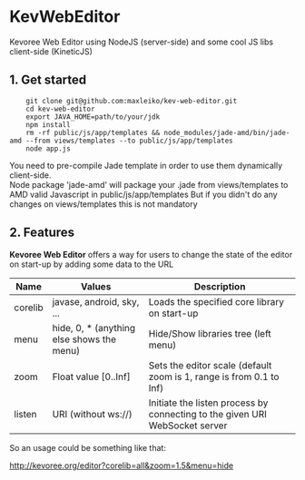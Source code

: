 KevWebEditor
==============

Kevoree Web Editor using NodeJS (server-side) and some cool JS libs client-side (KineticJS)

## 1. Get started
        git clone git@github.com:maxleiko/kev-web-editor.git
        cd kev-web-editor
        export JAVA_HOME=path/to/your/jdk
        npm install
        rm -rf public/js/app/templates && node_modules/jade-amd/bin/jade-amd --from views/templates --to public/js/app/templates
        node app.js

You need to pre-compile Jade template in order to use them dynamically client-side.  
Node package 'jade-amd' will package your .jade from views/templates to AMD valid Javascript in public/js/app/templates
But if you didn't do any changes on views/templates this is not mandatory

## 2. Features
**Kevoree Web Editor** offers a way for users to change the state of the editor on start-up by adding some data to the URL

<table>
  <thead>
    <tr>
      <th>Name</th>
      <th>Values</th>
      <th>Description</th>
    </tr>
  </thead>
  <tr>
    <td>corelib</td>
    <td>javase, android, sky, ...</td>
    <td>Loads the specified core library on start-up</td>
  </tr>
  <tr>
    <td>menu</td>
    <td>hide, 0, * (anything else shows the menu)</td>
    <td>Hide/Show libraries tree (left menu)</td>
  </tr>
  <tr>
    <td>zoom</td>
    <td>Float value [0..Inf]</td>
    <td>Sets the editor scale (default zoom is 1, range is from 0.1 to Inf)</td>
  </tr>
  <tr>
    <td>listen</td>
    <td>URI (without ws://)</td>
    <td>Initiate the listen process by connecting to the given URI WebSocket server</td>
  </tr>
</table>

So an usage could be something like that:

http://kevoree.org/editor?corelib=all&zoom=1.5&menu=hide

